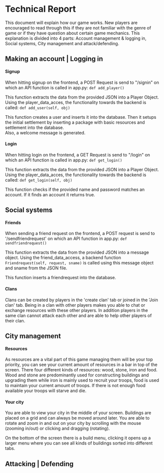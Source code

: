 
# Technical Report

This document will explain how our game works. New players are encouraged to read through this if they are not familiar with the genre of game or if they have question about certain game mechanics.
This explanation is divided into 4 parts: Account management & logging in, Social systems, City management and attack/defending.  
## Making an account | Logging in

#### Signup

When hitting signup on the frontend, a POST Request is send to "/signin" on which an API function is called in app.py:  `def add_player()`  
  
This function extracts the data from the provided JSON into a Player Object. Using the player_data_acces, the functionality towards the backend is called: `def add_user(self, obj)`  
  
This function creates a user and inserts it into the database. Then it setups the initial settlement by inserting a package with basic resources and settlement into the database.  
Also, a welcome message is generated.

#### Login

When hitting login on the frontend, a GET Request is send to "/login" on which an API function is called in app.py:  `def get_login()`  
  
This function extracts the data from the provided JSON into a Player Object. Using the player_data_acces, the functionality towards the backend is called: `def get_login(self, obj)`  

This function checks if the provided name and password matches an account.
If it finds an account it returns true.

## Social systems

#### Friends

When sending a friend request on the frontend, a POST request is send to '/sendfriendrequest' on which an API function in app.py: `def sendfriendrequest()`

This function extracts the data from the provided JSON into a message object. Using the friend_data_access, a backend function `Friendrequest(self, request, sname)` is called using this message object and sname from the JSON file.

This function inserts a friendrequest into the database.

#### Clans

Clans can be created by players in the 'create clan' tab or joined in the 'Join clan' tab.
Being in a clan with other players makes you able to chat or exchange resources with these other players. In addition players in the same clan cannot attack each other and are able to help other players of their clan. 
## City management

#### Resources

As resources are a vital part of this game managing them will be your top priority, you can see your current amount of resources in a bar in top of the screen.
There four different kinds of resources: wood, stone, iron and food. Wood and stone are predominantly used for constructing buildings and upgrading them while iron is mainly used to recruit your troops, food is used to maintain your current amount of troops. If there is not enough food available your troops will starve and die.

#### Your city

You are able to view your city in the middle of your screen. Buildings are placed on a grid and can always be moved around later.
You are able to rotate and zoom in and out on your city by scrolling with the mouse (zooming in/out) or clicking and dragging (rotating).

On the bottom of the screen there is a build menu, clicking it opens up a larger menu where you can see all kinds of buildings sorted into different tabs. 
## Attacking | Defending



